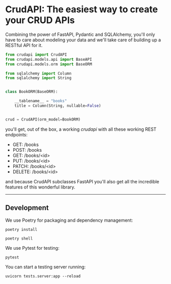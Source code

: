 # CrudAPI: The easiest way to create your CRUD APIs

Combining the power of FastAPI, Pydantic and SQLAlchemy, you'll only have to care about modeling your data and we'll take care of building up a RESTful API for it.

```python
from crudapi import CrudAPI
from crudapi.models.api import BaseAPI
from crudapi.models.orm import BaseORM

from sqlalchemy import Column
from sqlalchemy import String


class BookORM(BaseORM):

    __tablename__ = "books"
    title = Column(String, nullable=False)


crud = CrudAPI(orm_model=BookORM)

```

you'll get, out of the box, a working _crudapi_ with all these working REST endpoints:

- GET: /books
- POST: /books
- GET: /books/\<id>
- PUT: /books/\<id>
- PATCH: /books/\<id>
- DELETE: /books/\<id>

and because CrudAPI subclasses FastAPI you'll also get all the incredible features of this wonderful library.

---

## Development

We use Poetry for packaging and dependency management:

`poetry install`

`poetry shell`

We use Pytest for testing:

`pytest`

You can start a testing server running:

`uvicorn tests.server:app --reload `
